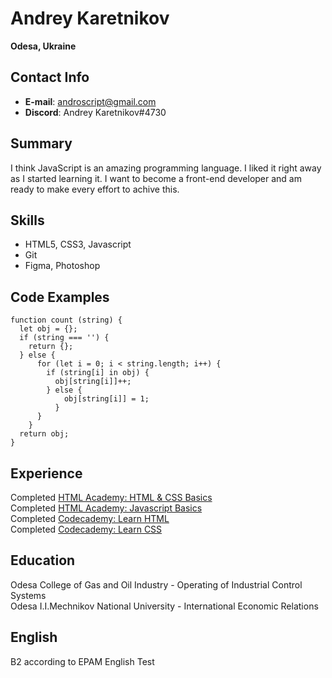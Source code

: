 # Andrey Karetnikov  
**Odesa, Ukraine**

## Contact Info
* **E-mail**: androscript@gmail.com
* **Discord**: Andrey Karetnikov#4730

## Summary
I think JavaScript is an amazing programming language. I liked it right away as I started learning it. I want to become a front-end developer and am ready to make every effort to achive this.

## Skills
* HTML5, CSS3, Javascript
* Git
* Figma, Photoshop

## Code Examples
```
function count (string) {  
  let obj = {};
  if (string === '') {
    return {};
  } else {
      for (let i = 0; i < string.length; i++) {
        if (string[i] in obj) {
          obj[string[i]]++;  
        } else {
            obj[string[i]] = 1;    
          }
      }
    }
  return obj;   
}
```

## Experience
Completed [HTML Academy: HTML & CSS Basics](https://htmlacademy.ru/profile/id150095/)  
Completed [HTML Academy: Javascript Basics](https://htmlacademy.ru/profile/id150095/)  
Completed [Codecademy: Learn HTML](https://www.codecademy.com/profiles/Androscript)  
Completed [Codecademy: Learn CSS](https://www.codecademy.com/profiles/Androscript)

## Education
Odesa College of Gas and Oil Industry - Operating of Industrial Control Systems  
Odesa I.I.Mechnikov National University - International Economic Relations

## English
B2 according to EPAM English Test